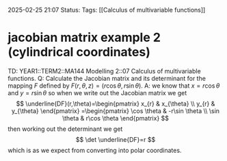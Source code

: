 2025-02-25 21:07
Status: 
Tags: [[Calculus of multivariable functions]]
# jacobian matrix example 2 (cylindrical coordinates)

TD: YEAR1::TERM2::MA144 Modelling 2::07 Calculus of multivariable functions.
Q: Calculate the Jacobian matrix and its determinant for the mapping $F$ defined by $F(r, \theta,z) = (r \cos \theta, r \sin \theta)$.
A: we know that $x=r\cos \theta$ and $y=r\sin \theta$ so when we write out the Jacobian matrix we get $$
\underline{DF}(r,\theta)=\begin{pmatrix}
x_{r} & x_{\theta}  \\
y_{r} & y_{\theta}
\end{pmatrix}
=\begin{pmatrix}
\cos \theta & -r\sin \theta \\
\sin \theta & r\cos \theta
\end{pmatrix}
$$then working out the determinant we get $$
\det \underline{DF}=r
$$which is as we expect from converting into polar coordinates.